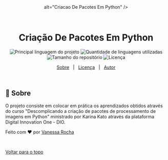 <div align="center" id="top"> 
alt="Criacao De Pacotes Em Python" />

  &#xa0;
</div>

<h1 align="center">Criação De Pacotes Em Python</h1>

<p align="center">
  <img alt="Principal linguagem do projeto" src="https://img.shields.io/github/languages/top/isabellazramos/criacao-de-pacotes-em-python?color=56BEB8">

  <img alt="Quantidade de linguagens utilizadas" src="https://img.shields.io/github/languages/count/isabellazramos/criacao-de-pacotes-em-python?color=56BEB8">

  <img alt="Tamanho do repositório" src="https://img.shields.io/github/repo-size/isabellazramos/criacao-de-pacotes-em-python?color=56BEB8">

  <img alt="Licença" src="https://img.shields.io/github/license/isabellazramos/criacao-de-pacotes-em-python?color=56BEB8">

</p>


<p align="center">
  <a href="#dart-sobre">Sobre</a> &#xa0; | &#xa0; 
  <a href="#memo-licença">Licença</a> &#xa0; | &#xa0;
  <a href="https://github.com/isabellazramos" target="_blank">Autor</a>
</p>

<br>

## :dart: Sobre ##

O projeto consiste em colocar em prática os aprendizados obtidos através do curso "Descomplicando a criação de pacotes de processamento de imagens em Python" ministrado por Karina Kato através da plataforma Digital Innovation One - DIO.



Feito com :heart: por <a href="[https://github.com/vanessarocha1989]" target="_blank">Vanessa Rocha</a>

&#xa0;

<a href="#top">Voltar para o topo</a>
